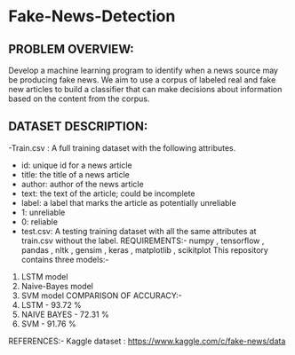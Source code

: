 # Fake-News-Detection
## PROBLEM OVERVIEW:
Develop a machine learning program to identify when a news source may be producing fake news.
We aim to use a corpus of labeled real and fake new articles to build a classifier that can make
decisions about information based on the content from the corpus.
## DATASET DESCRIPTION:
-Train.csv : A full training dataset with the following attributes.
- id: unique id for a news article
- title: the title of a news article
- author: author of the news article
- text: the text of the article; could be incomplete
- label: a label that marks the article as potentially unreliable
- 1: unreliable
- 0: reliable
- test.csv: A testing training dataset with all the same attributes at train.csv without the label.
REQUIREMENTS:- numpy , tensorflow , pandas , nltk , gensim , keras , matplotlib , scikitplot
This repository contains three models:-
1. LSTM model
2. Naive-Bayes model
3. SVM model
COMPARISON OF ACCURACY:-
1. LSTM - 93.72 %
2. NAIVE BAYES - 72.31 %
3. SVM - 91.76 %

REFERENCES:-
Kaggle dataset : https://www.kaggle.com/c/fake-news/data
